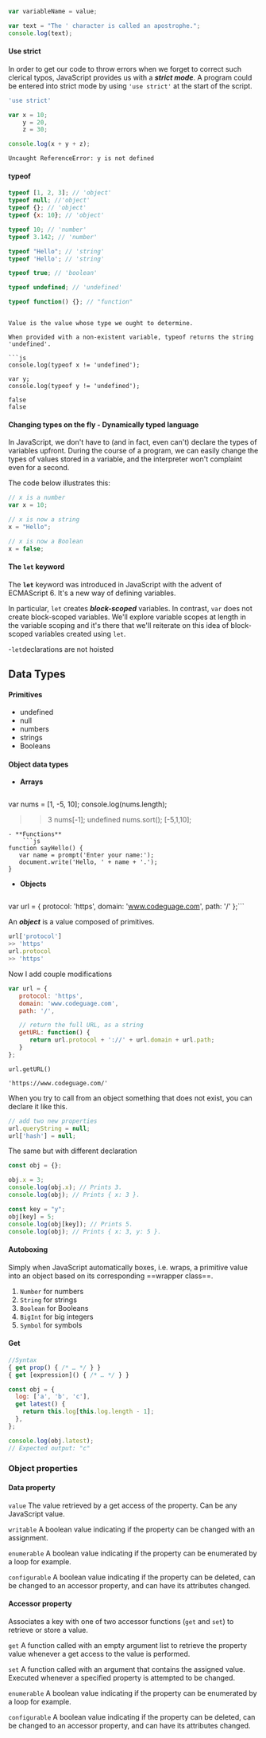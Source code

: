 
```js
var variableName = value;
```


```js
var text = "The ' character is called an apostrophe.";
console.log(text);
```

#### Use strict
In order to get our code to throw errors when we forget to correct such clerical typos, JavaScript provides us with a **_strict mode_**. A program could be entered into strict mode by using `'use strict'` at the start of the script.

```js
'use strict'

var x = 10;
    y = 20,
    z = 30;

console.log(x + y + z);
```

```console
Uncaught ReferenceError: y is not defined
```

#### typeof

```js
typeof [1, 2, 3]; // 'object'
typeof null; //'object'
typeof {}; // 'object'
typeof {x: 10}; // 'object'

typeof 10; // 'number'
typeof 3.142; // 'number'

typeof "Hello"; // 'string'
typeof 'Hello'; // 'string'

typeof true; // 'boolean'

typeof undefined; // 'undefined'

typeof function() {}; // "function"
```

```

Value is the value whose type we ought to determine.

When provided with a non-existent variable, typeof returns the string 'undefined'. 

```js
console.log(typeof x != 'undefined');

var y;
console.log(typeof y != 'undefined');
```

```console
false 
false
```

#### Changing types on the fly - Dynamically typed language

In JavaScript, we don't have to (and in fact, even can't) declare the types of variables upfront. During the course of a program, we can easily change the types of values stored in a variable, and the interpreter won't complaint even for a second.

The code below illustrates this:

```js
// x is a number
var x = 10;

// x is now a string
x = "Hello";

// x is now a Boolean
x = false;
```
#### The `let` keyword

The **`let`** keyword was introduced in JavaScript with the advent of ECMAScript 6. It's a new way of defining variables.

In particular, `let` creates **_block-scoped_** variables. In contrast, `var` does not create block-scoped variables. We'll explore variable scopes at length in the variable scoping and it's there that we'll reiterate on this idea of block-scoped variables created using `let`.

-`let`declarations are not hoisted

## Data Types

#### Primitives

- undefined
- null
- numbers
- strings
- Booleans
#### Object data types

- **Arrays**
	```js
var nums = [1, -5, 10];
console.log(nums.length);
>> 3
nums[-1];
>>undefined
nums.sort();
>> [-5,1,10];
```
- **Functions**
	```js
function sayHello() {
   var name = prompt('Enter your name:');
   document.write('Hello, ' + name + '.');
}
```

- **Objects**
	```js
var url = {
   protocol: 'https',
   domain: 'www.codeguage.com',
   path: '/'
};```

An **_object_** is a value composed of primitives.

```js
url['protocol']
>> 'https'
url.protocol
>> 'https'
```

Now I add couple modifications

```js
var url = {
   protocol: 'https',
   domain: 'www.codeguage.com',
   path: '/',

   // return the full URL, as a string
   getURL: function() {
      return url.protocol + '://' + url.domain + url.path;
   }
};
```

```console 
url.getURL()

'https://www.codeguage.com/'
```

When you try to call from an object something that does not exist, you can declare it like this. 

```js
// add two new properties
url.queryString = null;
url['hash'] = null;
```

The same but with different declaration 

```js
const obj = {};

obj.x = 3;
console.log(obj.x); // Prints 3.
console.log(obj); // Prints { x: 3 }.

const key = "y";
obj[key] = 5;
console.log(obj[key]); // Prints 5.
console.log(obj); // Prints { x: 3, y: 5 }.
```
#### Autoboxing 

Simply when JavaScript automatically boxes, i.e. wraps, a primitive value into an object based on its corresponding ==wrapper class==.

1. `Number` for numbers
2. `String` for strings
3. `Boolean` for Booleans
4. `BigInt` for big integers
5. `Symbol` for symbols

#### Get

```js
//Syntax
{ get prop() { /* … */ } }
{ get [expression]() { /* … */ } }
```


```js
const obj = {
  log: ['a', 'b', 'c'],
  get latest() {
    return this.log[this.log.length - 1];
  },
};

console.log(obj.latest);
// Expected output: "c"
```

### Object properties

#### Data property

`value`
The value retrieved by a get access of the property. Can be any JavaScript value.

`writable`
A boolean value indicating if the property can be changed with an assignment.

`enumerable`
A boolean value indicating if the property can be enumerated by a loop for example. 

`configurable`
A boolean value indicating if the property can be deleted, can be changed to an accessor property, and can have its attributes changed.

#### Accessor property

Associates a key with one of two accessor functions (`get` and `set`) to retrieve or store a value.

`get`
A function called with an empty argument list to retrieve the property value whenever a get access to the value is performed. 

`set`
A function called with an argument that contains the assigned value. Executed whenever a specified property is attempted to  be changed. 

`enumerable`
A boolean value indicating if the property can be enumerated by a loop for example. 

`configurable`
A boolean value indicating if the property can be deleted, can be changed to an accessor property, and can have its attributes changed.


